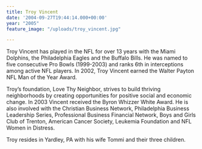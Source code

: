 ```yaml
---
title: Troy Vincent
date: '2004-09-27T19:44:14.000+00:00'
year: "2005"
feature_image: "/uploads/troy_vincent.jpg"

---
```

Troy Vincent has played in the NFL for over 13 years with the Miami Dolphins, the Philadelphia Eagles and the Buffalo Bills. He was named to five consecutive Pro Bowls (1999-2003) and ranks 6th in interceptions among active NFL players. In 2002, Troy Vincent earned the Walter Payton NFL Man of the Year Award.

Troy’s foundation, Love Thy Neighbor, strives to build thriving neighborhoods by creating opportunities for positive social and economic change. In 2003 Vincent received the Byron Whizzer White Award. He is also involved with the Christian Business Network, Philadelphia Business Leadership Series, Professional Business Financial Network, Boys and Girls Club of Trenton, American Cancer Society, Leukemia Foundation and NFL Women in Distress.

Troy resides in Yardley, PA with his wife Tommi and their three children.
